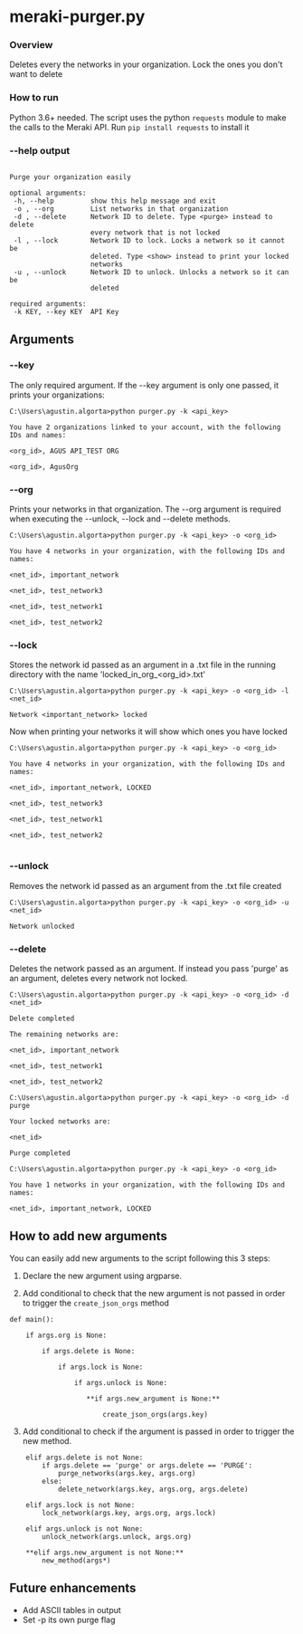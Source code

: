 # meraki-purger.py

### Overview 
Deletes every the networks in your organization. Lock the ones you don't want to delete

### How to run
Python 3.6+ needed.
The script uses the python ```requests``` module to make the calls to the Meraki API. 
Run ```pip install requests``` to install it

### --help output
 ```usage: purger.py [-h] -k KEY [-o] [-d  | -l  | -u ]

Purge your organization easily

optional arguments:
  -h, --help         show this help message and exit
  -o , --org         List networks in that organization
  -d , --delete      Network ID to delete. Type <purge> instead to delete
                     every network that is not locked
  -l , --lock        Network ID to lock. Locks a network so it cannot be
                     deleted. Type <show> instead to print your locked
                     networks
  -u , --unlock      Network ID to unlock. Unlocks a network so it can be
                     deleted

required arguments:
  -k KEY, --key KEY  API Key
```

## Arguments

### --key

The only required argument. If the --key argument is  only one passed, it prints your organizations:

```
C:\Users\agustin.algorta>python purger.py -k <api_key>

You have 2 organizations linked to your account, with the following IDs and names:

<org_id>, AGUS API_TEST ORG

<org_id>, AgusOrg

```
### --org

Prints your networks in that organization. The --org argument is required when executing the --unlock, --lock and --delete methods.

```
C:\Users\agustin.algorta>python purger.py -k <api_key> -o <org_id>

You have 4 networks in your organization, with the following IDs and names:

<net_id>, important_network

<net_id>, test_network3

<net_id>, test_network1

<net_id>, test_network2

```
### --lock

Stores the network id passed as an argument in a .txt file in the running directory with the name 'locked_in_org_<org_id>.txt' 
```
C:\Users\agustin.algorta>python purger.py -k <api_key> -o <org_id> -l <net_id>

Network <important_network> locked

```
Now when printing your networks it will show which ones you have locked

```
C:\Users\agustin.algorta>python purger.py -k <api_key> -o <org_id>

You have 4 networks in your organization, with the following IDs and names:

<net_id>, important_network, LOCKED

<net_id>, test_network3

<net_id>, test_network1

<net_id>, test_network2


```
### --unlock
Removes the network id passed as an argument from the .txt file created

```
C:\Users\agustin.algorta>python purger.py -k <api_key> -o <org_id> -u <net_id>

Network unlocked
```
### --delete

Deletes the network passed as an argument. If instead you pass 'purge' as an argument, deletes every network not locked.
 
 ```
 C:\Users\agustin.algorta>python purger.py -k <api_key> -o <org_id> -d <net_id>

Delete completed

The remaining networks are:

<net_id>, important_network

<net_id>, test_network1

<net_id>, test_network2
```
```
C:\Users\agustin.algorta>python purger.py -k <api_key> -o <org_id> -d purge

Your locked networks are:

<net_id>

Purge completed
```
```
C:\Users\agustin.algorta>python purger.py -k <api_key> -o <org_id>

You have 1 networks in your organization, with the following IDs and names:

<net_id>, important_network, LOCKED

```

## How to add new arguments

You can easily add new arguments to the script following this 3 steps:

1. Declare the new argument using argparse.

2. Add conditional to check that the new argument is not passed in order to trigger the ```create_json_orgs``` method
```
def main():

    if args.org is None:

        if args.delete is None:

            if args.lock is None:

                if args.unlock is None:
                   
                   **if args.new_argument is None:**

                       create_json_orgs(args.key)
```
3. Add conditional to check if the argument is passed in order to trigger the new method.
```
    elif args.delete is not None:
        if args.delete == 'purge' or args.delete == 'PURGE':
            purge_networks(args.key, args.org)
        else:
            delete_network(args.key, args.org, args.delete)

    elif args.lock is not None:
        lock_network(args.key, args.org, args.lock)

    elif args.unlock is not None:
        unlock_network(args.unlock, args.org)
     
    **elif args.new_argument is not None:**
        new_method(args*)
```

  
  
 ## Future enhancements
 
 - Add ASCII tables in output
 - Set -p its own purge flag
 
 

